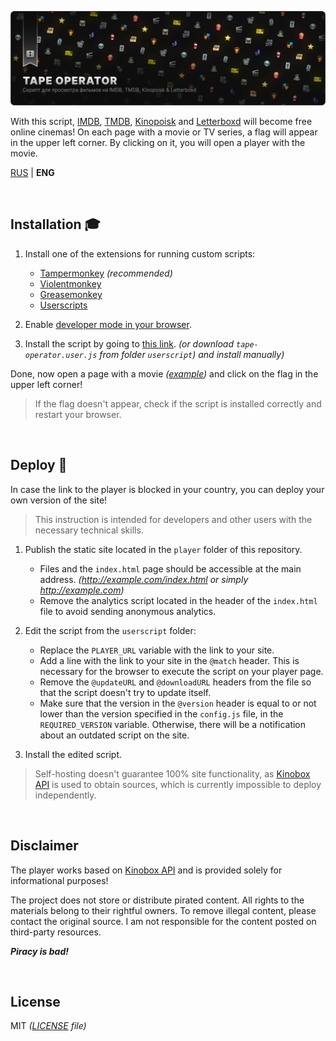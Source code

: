 ![Image](/assets/poster.webp)

With this script, [IMDB](https://www.imdb.com/), [TMDB](https://www.themoviedb.org/), [Kinopoisk](https://www.kinopoisk.ru/) and [Letterboxd](https://letterboxd.com/) will become free online cinemas! On each page with a movie or TV series, a flag will appear in the upper left corner. By clicking on it, you will open a player with the movie.

[RUS](README.md) | **ENG**

<br>

## Installation 🎓

1. Install one of the extensions for running custom scripts:

    - [Tampermonkey](https://www.tampermonkey.net/) _(recommended)_
    - [Violentmonkey](https://violentmonkey.github.io/)
    - [Greasemonkey](https://www.greasespot.net/)
    - [Userscripts](https://github.com/quoid/userscripts)

2. Enable [developer mode in your browser](https://www.tampermonkey.net/faq.php?locale=ru#Q209).

3. Install the script by going to [this link](https://github.com/Kirlovon/Tape-Operator/raw/main/userscript/tape-operator.user.js). _(or download `tape-operator.user.js` from folder `userscript`) and install manually)_

Done, now open a page with a movie _([example](https://letterboxd.com/film/babylon-2022/))_ and click on the flag in the upper left corner!

> If the flag doesn't appear, check if the script is installed correctly and restart your browser.

<br>

## Deploy 🚀

In case the link to the player is blocked in your country, you can deploy your own version of the site!

> This instruction is intended for developers and other users with the necessary technical skills.

1. Publish the static site located in the `player` folder of this repository.

    - Files and the `index.html` page should be accessible at the main address. _(http://example.com/index.html or simply http://example.com)_
    - Remove the analytics script located in the header of the `index.html` file to avoid sending anonymous analytics.

2. Edit the script from the `userscript` folder:

    - Replace the `PLAYER_URL` variable with the link to your site.
    - Add a line with the link to your site in the `@match` header. This is necessary for the browser to execute the script on your player page.
    - Remove the `@updateURL` and `@downloadURL` headers from the file so that the script doesn't try to update itself.
    - Make sure that the version in the `@version` header is equal to or not lower than the version specified in the `config.js` file, in the `REQUIRED_VERSION` variable. Otherwise, there will be a notification about an outdated script on the site.

3. Install the edited script.

> Self-hosting doesn't guarantee 100% site functionality, as [Kinobox API](https://kinobox.tv/) is used to obtain sources, which is currently impossible to deploy independently.

<br>

## Disclaimer

The player works based on [Kinobox API](https://kinobox.tv/) and is provided solely for informational purposes!

The project does not store or distribute pirated content. All rights to the materials belong to their rightful owners. To remove illegal content, please contact the original source. I am not responsible for the content posted on third-party resources.

**_Piracy is bad!_**

<br>

## License

MIT _([LICENSE](https://github.com/Kirlovon/Tape-Operator/blob/main/LICENSE) file)_
